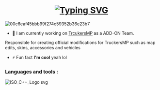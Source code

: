 
<h1 align="center">
  <a href="https://git.io/typing-svg">
    <img src="https://readme-typing-svg.demolab.com?font=Fira+Code&size=30&pause=1000&color=001BF7&vCenter=true&random=false&width=460&height=100&lines=Hey+there%F0%9F%91%8B;I+am+3vfi.Developer" alt="Typing SVG" /></a>
</a>
</h1>

 ![00c6eaf45bbb99f274c59352b36e23b7](https://github.com/3vfi-dev/3vfi-dev/assets/123122023/8fb8117e-b0cd-4ea4-bfc1-8c6c7b7ecd58)

 
- 🔭 I am currently working on [TrcukersMP](https://truckersmp.com/) as a ADD-ON Team.
 
Responsible for creating official modifications for TruckersMP such as map edits, skins, accessories and vehicles

- ⚡ Fun fact **I'm cool** yeah lol


<h3 align="left">Languages and tools :</h3>

![ISO_C++_Logo svg](https://github.com/3vfi-dev/3vfi-dev/assets/123122023/6d1be5f8-69a8-494b-ad56-cb8b0b1a860b)






